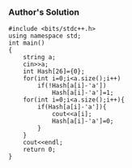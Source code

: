### Author's Solution

<pre><code>#include &lt;bits/stdc++.h&gt;
using namespace std;
int main()
{
	string a;
	cin&gt;&gt;a;
	int Hash[26]={0};
	for(int i=0;i&lt;a.size();i++)
		if(!Hash[a[i]-'a'])
			Hash[a[i]-'a']=1;
	for(int i=0;i&lt;a.size();i++){
		if(Hash[a[i]-'a']){
			cout&lt;&lt;a[i];
			Hash[a[i]-'a']=0;
		}
	}
	cout&lt;&lt;endl;
	return 0;
}</code></pre>